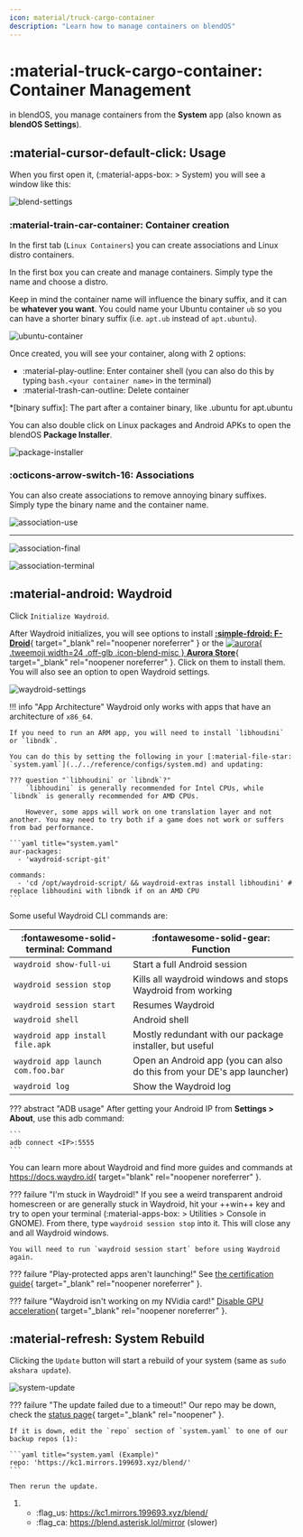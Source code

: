 ```yaml
---
icon: material/truck-cargo-container
description: "Learn how to manage containers on blendOS"
---
```


# :material-truck-cargo-container: Container Management

in blendOS, you manage containers from the **System** app (also known as **blendOS Settings**).

## :material-cursor-default-click: Usage

When you first open it, (:material-apps-box: > System) you will see a window like this:

![blend-settings](../../assets/img/blend-settings.png)

### :material-train-car-container: Container creation

In the first tab (`Linux Containers`) you can create associations and Linux distro containers.

In the first box you can create and manage containers. Simply type the name and choose a distro.

Keep in mind the container name will influence the binary suffix, and it can be **whatever you want**. You could name your Ubuntu container `ub` so you can have a shorter binary suffix (i.e. `apt.ub` instead of `apt.ubuntu`).

![ubuntu-container](../../assets/img/ubuntu-container.png)

Once created, you will see your container, along with 2 options:

- :material-play-outline: Enter container shell (you can also do this by typing `bash.<your container name>` in the terminal)
- :material-trash-can-outline: Delete container

*[binary suffix]: The part after a container binary, like .ubuntu for apt.ubuntu

You can also double click on Linux packages and Android APKs to open the blendOS **Package Installer**.

![package-installer](../../assets/img/package-installer.png)

### :octicons-arrow-switch-16: Associations

You can also create associations to remove annoying binary suffixes. Simply type the binary name and the container name.

![association-use](../../assets/img/association_use.png)

-----

![association-final](../../assets/img/association_final.png)

![association-terminal](../../assets/img/association_terminal.png)

## :material-android: Waydroid

Click `Initialize Waydroid`.

After Waydroid initializes, you will see options to install [**:simple-fdroid: F-Droid**](https://f-droid.org){ target="_blank" rel="noopener noreferrer" } or the [![aurora](../../assets/img/aurora.png){ .tweemoji width=24 .off-glb .icon-blend-misc } **Aurora Store**](https://www.auroraoss.com/){ target="_blank" rel="noopener noreferrer" }. Click on them to install them. You will also see an option to open Waydroid settings.

![waydroid-settings](../../assets/img/waydroid-settings.png)

!!! info "App Architecture"
    Waydroid only works with apps that have an architecture of `x86_64`.

    If you need to run an ARM app, you will need to install `libhoudini` or `libndk`.

    You can do this by setting the following in your [:material-file-star: `system.yaml`](../../reference/configs/system.md) and updating:
    
    ??? question "`libhoudini` or `libndk`?"
        `libhoudini` is generally recommended for Intel CPUs, while `libndk` is generally recommended for AMD CPUs.

        However, some apps will work on one translation layer and not another. You may need to try both if a game does not work or suffers from bad performance.

    ```yaml title="system.yaml"
    aur-packages:
      - 'waydroid-script-git'
    
    commands:
      - 'cd /opt/waydroid-script/ && waydroid-extras install libhoudini' # replace libhoudini with libndk if on an AMD CPU
    ```



Some useful Waydroid CLI commands are:

| :fontawesome-solid-terminal: Command | :fontawesome-solid-gear: Function |
| -------------------- | -------------------------------- |
| `waydroid show-full-ui` | Start a full Android session |
| `waydroid session stop` | Kills all waydroid windows and stops Waydroid from working |
| `waydroid session start` | Resumes Waydroid |
| `waydroid shell` | Android shell |
| `waydroid app install file.apk` | Mostly redundant with our package installer, but useful |
| `waydroid app launch com.foo.bar` | Open an Android app (you can also do this from your DE's app launcher) |
| `waydroid log` | Show the Waydroid log |

??? abstract "ADB usage"
    After getting your Android IP from **Settings > About**, use this adb command:

    ```
    adb connect <IP>:5555
    ```

You can learn more about Waydroid and find more guides and commands at https://docs.waydro.id{ target="blank" rel="noopener noreferrer" }.

??? failure "I'm stuck in Waydroid!"
    If you see a weird transparent android homescreen or are generally stuck in Waydroid, hit your ++win++ key and try to open your terminal (:material-apps-box: > Utilities > Console in GNOME). From there, type `waydroid session stop` into it. This will close any and all Waydroid windows.

    You will need to run `waydroid session start` before using Waydroid again.

??? failure "Play-protected apps aren't launching!"
    See [the certification guide](https://docs.waydro.id/faq/google-play-certification){ target="_blank" rel="noopener noreferrer" }.

??? failure "Waydroid isn't working on my NVidia card!"
    [Disable GPU acceleration](https://docs.waydro.id/faq/get-waydroid-to-work-through-a-vm){ target="_blank" rel="noopener noreferrer" }.

## :material-refresh: System Rebuild

Clicking the `Update` button will start a rebuild of your system (same as `sudo akshara update`).

![system-update](../../assets/img/system-update.png)

<div class="annotate" markdown>

??? failure "The update failed due to a timeout!"
    Our repo may be down, check the [status page](https://status.asterisk.lol/status/blendos){ target="_blank" rel="noopener" }.

    If it is down, edit the `repo` section of `system.yaml` to one of our backup repos (1):

    ```yaml title="system.yaml (Example)"
    repo: 'https://kc1.mirrors.199693.xyz/blend/'
    ```

    Then rerun the update.
</div>

1.    - :flag_us: https://kc1.mirrors.199693.xyz/blend/
      - :flag_ca: https://blend.asterisk.lol/mirror (slower)
